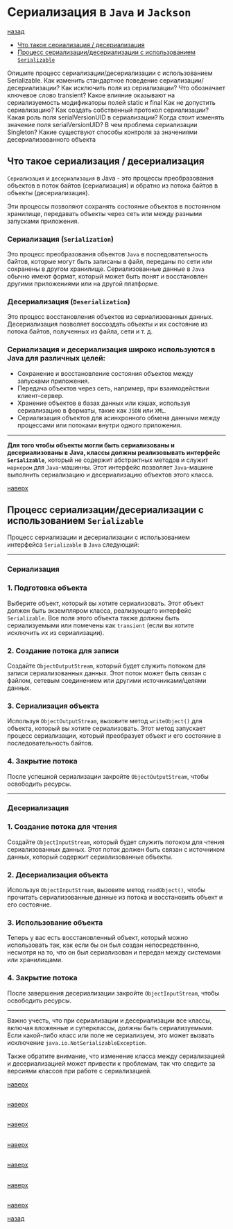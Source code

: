 # Сериализация в `Java` и `Jackson`

[назад](java_main_prep.md)

* [Что такое сериализация / десериализация](#что-такое-сериализация--десериализация)
* [Процесс сериализации/десериализации с использованием `Serializable`](#процесс-сериализациидесериализации-с-использованием-serializable)

Опишите процесс сериализации/десериализации с использованием Serializable.
Как изменить стандартное поведение сериализации/десериализации?
Как исключить поля из сериализации?
Что обозначает ключевое слово transient?
Какое влияние оказывают на сериализуемость модификаторы полей static и final
Как не допустить сериализацию?
Как создать собственный протокол сериализации?
Какая роль поля serialVersionUID в сериализации?
Когда стоит изменять значение поля serialVersionUID?
В чем проблема сериализации Singleton?
Какие существуют способы контроля за значениями десериализованного объекта


## Что такое сериализация / десериализация

`Сериализация` и `десериализация` в Java - это процессы преобразования объектов в поток байтов (сериализация) и обратно из потока байтов в объекты (десериализация). 

Эти процессы позволяют сохранять состояние объектов в постоянном хранилище, передавать объекты через сеть или между разными запусками приложения.

### Сериализация (`Serialization`)
Это процесс преобразования объектов `Java` в последовательность байтов, которые могут быть записаны в файл, переданы по сети или сохранены в другом хранилище. Сериализованные данные в `Java` обычно имеют формат, который может быть понят и восстановлен другими приложениями или на другой платформе.

### Десериализация (`Deserialization`)
Это процесс восстановления объектов из сериализованных данных. Десериализация позволяет воссоздать объекты и их состояние из потока байтов, полученных из файла, сети и т. д.

### Сериализация и десериализация широко используются в Java для различных целей:

* Сохранение и восстановление состояния объектов между запусками приложения.
* Передача объектов через сеть, например, при взаимодействии клиент-сервер.
* Хранение объектов в базах данных или кэшах, используя сериализацию в форматы, такие как `JSON` или `XML`.
* Сериализация объектов для асинхронного обмена данными между процессами или потоками внутри одного приложения.

***
**Для того чтобы объекты могли быть сериализованы и десериализованы в Java, классы должны реализовывать интерфейс `Serializable`**, который не содержит абстрактных методов и служит `маркером` для `Java`-машинны. Этот интерфейс позволяет `Java`-машине выполнить сериализацию и десериализацию объектов этого класса.

[наверх](#сериализация-в-java-и-jackson)

## Процесс сериализации/десериализации с использованием `Serializable`

Процесс сериализации и десериализации с использованием интерфейса `Serializable` в `Java` следующий:
***
### Сериализация

### 1. Подготовка объекта
Выберите объект, который вы хотите сериализовать. Этот объект должен быть экземпляром класса, реализующего интерфейс `Serializable`. Все поля этого объекта также должны быть сериализуемыми или помечены как `transient` (если вы хотите исключить их из сериализации).

### 2. Создание потока для записи
Создайте `ObjectOutputStream`, который будет служить потоком для записи сериализованных данных. Этот поток может быть связан с файлом, сетевым соединением или другими источниками/целями данных.

### 3. Сериализация объекта
Используя `ObjectOutputStream`, вызовите метод `writeObject()` для объекта, который вы хотите сериализовать. Этот метод запускает процесс сериализации, который преобразует объект и его состояние в последовательность байтов.

### 4. Закрытие потока
После успешной сериализации закройте `ObjectOutputStream`, чтобы освободить ресурсы.

***
### Десериализация

### 1. Создание потока для чтения
Создайте `ObjectInputStream`, который будет служить потоком для чтения сериализованных данных. Этот поток должен быть связан с источником данных, который содержит сериализованные объекты.

### 2. Десериализация объекта
Используя `ObjectInputStream`, вызовите метод `readObject()`, чтобы прочитать сериализованные данные из потока и восстановить объект и его состояние.

### 3. Использование объекта
Теперь у вас есть восстановленный объект, который можно использовать так, как если бы он был создан непосредственно, несмотря на то, что он был сериализован и передан между системами или хранилищами.

### 4. Закрытие потока
После завершения десериализации закройте `ObjectInputStream`, чтобы освободить ресурсы.

***
Важно учесть, что при сериализации и десериализации все классы, включая вложенные и суперклассы, должны быть сериализуемыми. Если какой-либо класс или поле не сериализуем, это может вызвать исключение `java.io.NotSerializableException`. 

Также обратите внимание, что изменение класса между сериализацией и десериализацией может привести к проблемам, так что следите за версиями классов при работе с сериализацией.

[наверх](#сериализация-в-java-и-jackson)

##

[наверх](#сериализация-в-java-и-jackson)

##

[наверх](#сериализация-в-java-и-jackson)

##

[наверх](#сериализация-в-java-и-jackson)

##

[наверх](#сериализация-в-java-и-jackson)

##

[наверх](#сериализация-в-java-и-jackson)

##

[наверх](#сериализация-в-java-и-jackson)

[назад](java_main_prep.md)